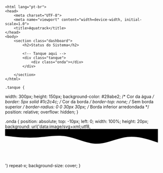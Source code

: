 <!DOCTYPE html>
    <html lang="pt-br">
    <head>
        <meta charset="UTF-8">
        <meta name="viewport" content="width=device-width, initial-scale=1.0">
        <title>Aquatrack</title>
    </head>
    <body>
        <section class="dashboard">
            <h2>Status do Sistema</h2>

            <!-- Tanque aqui -->
            <div class="tanque">
                <div class="onda"></div>
            </div>

        </section>
    </html>

    .tanque {
  width: 300px;
  height: 150px;
  background-color: #29abe2; /* Cor da água */
  border: 5px solid #1c2c4c; /* Cor da borda */
  border-top: none; /* Sem borda superior */
  border-radius: 0 0 30px 30px; /* Borda inferior arredondada */
  position: relative;
  overflow: hidden;
}

.onda {
  position: absolute;
  top: -10px;
  left: 0;
  width: 100%;
  height: 20px;
  background: url('data:image/svg+xml;utf8,<svg viewBox="0 0 1440 320" xmlns="http://www.w3.org/2000/svg"><path fill="%231c2c4c" fill-opacity="1" d="M0,64L48,69.3C96,75,192,85,288,80C384,75,480,53,576,69.3C672,85,768,139,864,138.7C960,139,1056,85,1152,74.7C1248,64,1344,96,1392,112L1440,128L1440,0L1392,0C1344,0,1248,0,1152,0C1056,0,960,0,864,0C768,0,672,0,576,0C480,0,384,0,288,0C192,0,96,0,48,0L0,0Z"></path></svg>') repeat-x;
  background-size: cover;
}
